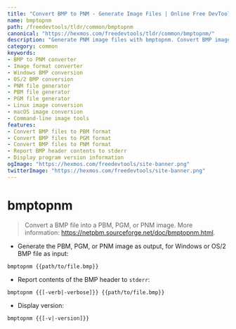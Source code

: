 ```yaml
---
title: "Convert BMP to PNM - Generate Image Files | Online Free DevTools by Hexmos"
name: bmptopnm
path: /freedevtools/tldr/common/bmptopnm
canonical: "https://hexmos.com/freedevtools/tldr/common/bmptopnm/"
description: "Generate PNM image files with bmptopnm. Convert BMP images to PBM, PGM, or PNM formats easily. Free online tool, no registration required."
category: common
keywords:
- BMP to PNM converter
- Image format converter
- Windows BMP conversion
- OS/2 BMP conversion
- PNM file generator
- PBM file generator
- PGM file generator
- Linux image conversion
- macOS image conversion
- Command-line image tools
features:
- Convert BMP files to PBM format
- Convert BMP files to PGM format
- Convert BMP files to PNM format
- Report BMP header contents to stderr
- Display program version information
ogImage: "https://hexmos.com/freedevtools/site-banner.png"
twitterImage: "https://hexmos.com/freedevtools/site-banner.png"
---
```


# bmptopnm

> Convert a BMP file into a PBM, PGM, or PNM image.
> More information: <https://netpbm.sourceforge.net/doc/bmptopnm.html>.

- Generate the PBM, PGM, or PNM image as output, for Windows or OS/2 BMP file as input:

`bmptopnm {{path/to/file.bmp}}`

- Report contents of the BMP header to `stderr`:

`bmptopnm {{[-verb|-verbose]}} {{path/to/file.bmp}}`

- Display version:

`bmptopnm {{[-v|-version]}}`
